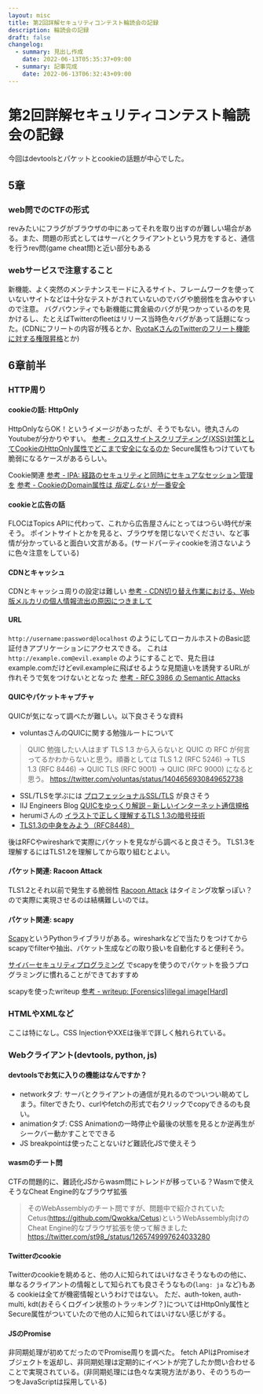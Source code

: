```yaml
---
layout: misc
title: 第2回詳解セキュリティコンテスト輪読会の記録
description: 輪読会の記録
draft: false
changelog:
  - summary: 見出し作成
    date: 2022-06-13T05:35:37+09:00
  - summary: 記事完成
    date: 2022-06-13T06:32:43+09:00
---
```


# 第2回詳解セキュリティコンテスト輪読会の記録

今回はdevtoolsとパケットとcookieの話題が中心でした。

## 5章

### web問でのCTFの形式

revみたいにフラグがブラウザの中にあってそれを取り出すのが難しい場合がある。また、問題の形式としてはサーバとクライアントという見方をすると、通信を行うrev問(game cheat問)と近い部分もある

### webサービスで注意すること

新機能、よく突然のメンテナンスモードに入るサイト、フレームワークを使っていないサイトなどは十分なテストがされていないのでバグや脆弱性を含みやすいので注意。
バグバウンティでも新機能に賞金級のバグが見つかっているのを見かけるし、たとえばTwitterのfleetはリリース当時色々バグがあって話題になった。(CDNにフリートの内容が残るとか、[RyotaKさんのTwitterのフリート機能に対する権限昇格](https://blog.ryotak.me/post/twitter-privesc/)とか)

## 6章前半

### HTTP周り

#### cookieの話: HttpOnly

HttpOnlyならOK！というイメージがあったが、そうでもない。徳丸さんのYoutubeが分かりやすい。 [参考 - クロスサイトスクリプティング(XSS)対策としてCookieのHttpOnly属性でどこまで安全になるのか](https://youtu.be/4JREwhSC2dQ)
Secure属性もつけていても脆弱になるケースがあるらしい。

Cookie関連
[参考 - IPA: 経路のセキュリティと同時にセキュアなセッション管理を](https://www.ipa.go.jp/security/ciadr/20030808cookie-secure.html)
[参考 - CookieのDomain属性は *指定しない* が一番安全](https://blog.tokumaru.org/2011/10/cookiedomain.html)

#### cookieと広告の話

FLOCはTopics APIに代わって、これから広告屋さんにとってはつらい時代が来そう。
ポイントサイトとかを見ると、ブラウザを閉じないでください、など事情が分かっていると面白い文言がある。(サードパーティcookieを消さないように色々注意をしている)

#### CDNとキャッシュ

CDNとキャッシュ周りの設定は難しい [参考 - CDN切り替え作業における、Web版メルカリの個人情報流出の原因につきまして](https://engineering.mercari.com/blog/entry/2017-06-22-204500/)

#### URL

`http://username:password@localhost` のようにしてローカルホストのBasic認証付きアプリケーションにアクセスできる。
これは `http://example.com@evil.example` のようにすることで、見た目はexample.comだけどevil.exampleに飛ばせるような見間違いを誘発するURLが作れそうで気をつけないととなった [参考 - RFC 3986 の Semantic Attacks](https://datatracker.ietf.org/doc/html/rfc3986#section-7.6)

#### QUICやパケットキャプチャ

QUICが気になって調べたが難しい。以下良さそうな資料

- voluntasさんのQUICに関する勉強ルートについて

> QUIC 勉強したい人はまず TLS 1.3 から入らないと QUIC の RFC が何言ってるかわからないと思う。順番としては TLS 1.2 (RFC 5246) -> TLS 1.3 (RFC 8446) -> QUIC TLS (RFC 9001) -> QUIC (RFC 9000) になると思う。
> https://twitter.com/voluntas/status/1404656930849652738

- SSL/TLSを学ぶには [プロフェッショナルSSL/TLS](https://www.lambdanote.com/products/tls) が良さそう
- IIJ Engineers Blog [QUICをゆっくり解説 – 新しいインターネット通信規格](https://eng-blog.iij.ad.jp/quic)
- herumiさんの [イラストで正しく理解するTLS 1.3の暗号技術](https://zenn.dev/herumi/articles/tls1_3_crypto)
- [TLS1.3の中身をみよう（RFC8448）](https://zenn.dev/0a24/articles/tls1_3-rfc8448)

後はRFCやwiresharkで実際にパケットを見ながら調べると良さそう。
TLS1.3を理解するにはTLS1.2を理解してから取り組むとよい。

#### パケット関連: Racoon Attack

TLS1.2とそれ以前で発生する脆弱性 [Racoon Attack](https://raccoon-attack.com/) はタイミング攻撃っぽい？ので実際に実現させるのは結構難しいのでは。

#### パケット関連: scapy

[Scapy](https://scapy.net/)というPythonライブラリがある。wiresharkなどで当たりをつけてからscapyでfilterや抽出、パケット生成などの取り扱いを自動化すると便利そう。

[サイバーセキュリティプログラミング](https://www.oreilly.co.jp/books/9784873119731/) でscapyを使うのでパケットを扱うプログラミングに慣れることができておすすめ

scapyを使ったwriteup [参考 - writeup: [Forensics]illegal image[Hard]](https://tan.hatenadiary.jp/entry/2021/05/02/234916#Forensicsillegal-imageHard)

### HTMLやXMLなど

ここは特になし。CSS InjectionやXXEは後半で詳しく触れられている。

### Webクライアント(devtools, python, js)

#### devtoolsでお気に入りの機能はなんですか？

- networkタブ: サーバとクライアントの通信が見れるのでついつい眺めてしまう。filterできたり、curlやfetchの形式で右クリックでcopyできるのも良い。
- animationタブ: CSS Animationの一時停止や最後の状態を見るとか逆再生がシークバー動かすことでできる
- JS breakpointは使ったことないけど難読化JSで使えそう

#### wasmのチート問

CTFの問題的に、難読化JSからwasm問にトレンドが移っている？Wasmで使えそうなCheat Engine的なブラウザ拡張

> そのWebAssemblyのチート問ですが、問題中で紹介されていたCetus(https://github.com/Qwokka/Cetus)というWebAssembly向けのCheat Engine的なブラウザ拡張を使って解きました
> https://twitter.com/st98_/status/1265749997624033280

#### Twitterのcookie

Twitterのcookieを眺めると、他の人に知られてはいけなさそうなものの他に、単なるクライアントの情報として知られても良さそうなもの(`lang: ja` など)もある
cookieは全てが機密情報というわけではない。
ただ、auth-token, auth-multi, kdt(おそらくログイン状態のトラッキング？)についてはHttpOnly属性とSecure属性がついていたので他の人に知られてはいけない感じがする。

#### JSのPromise

非同期処理が初めてだったのでPromise周りを調べた。
fetch APIはPromiseオブジェクトを返却し、非同期処理は定期的にイベントが完了したか問い合わせることで実現されている。(非同期処理には色々な実現方法があり、そのうちの一つをJavaScriptは採用している)
